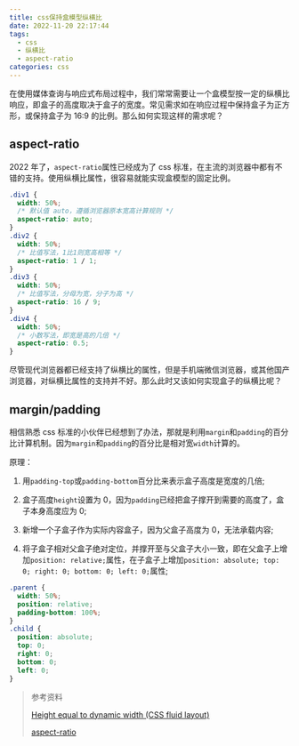 ```yaml
---
title: css保持盒模型纵横比
date: 2022-11-20 22:17:44
tags:
  - css
  - 纵横比
  - aspect-ratio
categories: css
---
```


在使用媒体查询与响应式布局过程中，我们常常需要让一个盒模型按一定的纵横比响应，即盒子的高度取决于盒子的宽度。常见需求如在响应过程中保持盒子为正方形，或保持盒子为 16:9 的比例。那么如何实现这样的需求呢？

## aspect-ratio

2022 年了，`aspect-ratio`属性已经成为了 css 标准，在主流的浏览器中都有不错的支持。使用纵横比属性，很容易就能实现盒模型的固定比例。

<!-- more -->

```css
.div1 {
  width: 50%;
  /* 默认值 auto，遵循浏览器原本宽高计算规则 */
  aspect-ratio: auto;
}
.div2 {
  width: 50%;
  /* 比值写法，1比1则宽高相等 */
  aspect-ratio: 1 / 1;
}
.div3 {
  width: 50%;
  /* 比值写法，分母为宽，分子为高 */
  aspect-ratio: 16 / 9;
}
.div4 {
  width: 50%;
  /* 小数写法，即宽是高的几倍 */
  aspect-ratio: 0.5;
}
```

尽管现代浏览器都已经支持了纵横比的属性，但是手机端微信浏览器，或其他国产浏览器，对纵横比属性的支持并不好。那么此时又该如何实现盒子的纵横比呢？

## margin/padding

相信熟悉 css 标准的小伙伴已经想到了办法，那就是利用`margin`和`padding`的百分比计算机制。因为`margin`和`padding`的百分比是相对宽`width`计算的。

原理：

1. 用`padding-top`或`padding-bottom`百分比来表示盒子高度是宽度的几倍;

2. 盒子高度`height`设置为 0，因为`padding`已经把盒子撑开到需要的高度了，盒子本身高度应为 0;

3. 新增一个子盒子作为实际内容盒子，因为父盒子高度为 0，无法承载内容;

4. 将子盒子相对父盒子绝对定位，并撑开至与父盒子大小一致，即在父盒子上增加`position: relative;`属性，在子盒子上增加`position: absolute; top: 0; right: 0; bottom: 0; left: 0;`属性;

```css
.parent {
  width: 50%;
  position: relative;
  padding-bottom: 100%;
}
.child {
  position: absolute;
  top: 0;
  right: 0;
  bottom: 0;
  left: 0;
}
```

> 参考资料
>
> [Height equal to dynamic width (CSS fluid layout) ](https://stackoverflow.com/questions/5445491/height-equal-to-dynamic-width-css-fluid-layout)
>
> [aspect-ratio](https://developer.mozilla.org/en-US/docs/Web/CSS/aspect-ratio)
